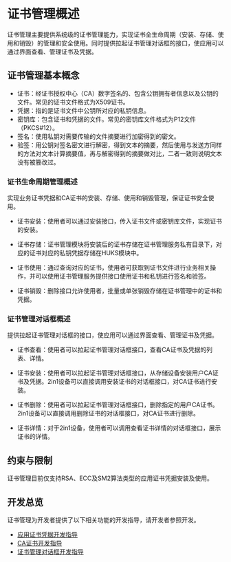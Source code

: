 # 证书管理概述

<!--Kit: Device Certificate Kit-->
<!--Subsystem: Security-->
<!--Owner: @chaceli-->
<!--Designer: @chande-->
<!--Tester: @zhangzhi1995-->
<!--Adviser: @zengyawen-->

证书管理主要提供系统级的证书管理能力，实现证书全生命周期（安装、存储、使用和销毁）的管理和安全使用。同时提供拉起证书管理对话框的接口，使应用可以通过界面查看、管理证书及凭据。

## 证书管理基本概念

- 证书：经证书授权中心（CA）数字签名的、包含公钥拥有者信息以及公钥的文件。常见的证书文件格式为X509证书。
- 凭据：指的是证书文件中公钥所对应的私钥信息。
- 密钥库：包含证书和凭据的文件。常见的密钥库文件格式为P12文件（PKCS#12）。
- 签名：使用私钥对需要传输的文件摘要进行加密得到的密文。
- 验签：用公钥对签名密文进行解密，得到文本的摘要，然后使用与发送方同样的方法对文本计算摘要值，再与解密得到的摘要做对比，二者一致则说明文本没有被篡改过。

### 证书生命周期管理概述

实现业务证书凭据和CA证书的安装、存储、使用和销毁管理，保证证书安全使用。

- 证书安装：使用者可以通过安装接口，传入证书文件或密钥库文件，实现证书的安装。

- 证书存储：证书管理模块将安装后的证书存储在证书管理服务私有目录下，对应的证书对应的私钥凭据存储在HUKS模块中。

- 证书使用：通过查询对应的证书，使用者可获取到证书文件进行业务相关操作，并可以使用证书管理服务提供接口使用证书和私钥进行签名和验签。

- 证书销毁：删除接口允许使用者，批量或单张销毁存储在证书管理中的证书和凭据。

### 证书管理对话框概述

提供拉起证书管理对话框的接口，使应用可以通过界面查看、管理证书及凭据。

- 证书查看：使用者可以拉起证书管理对话框接口，查看CA证书及凭据的列表、详情。

- 证书安装：使用者可以拉起证书管理对话框接口，从存储设备安装用户CA证书及凭据。2in1设备可以直接调用安装证书的对话框接口，对CA证书进行安装。

- 证书删除：使用者可以拉起证书管理对话框接口，删除指定的用户CA证书。2in1设备可以直接调用删除证书的对话框接口，对CA证书进行删除。

- 证书详情：对于2in1设备，使用者可以调用查看证书详情的对话框接口，展示证书的详情。

## 约束与限制

证书管理目前仅支持RSA、ECC及SM2算法类型的应用证书凭据安装及使用。

## 开发总览

证书管理为开发者提供了以下相关功能的开发指导，请开发者参照开发。

- [应用证书凭据开发指导](certManager-private-credential-guidelines.md)
- [CA证书开发指导](certManager-ca-certs-guidelines.md)
- [证书管理对话框开发指导](certManagerDialog-guidelines.md)